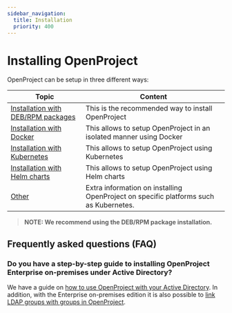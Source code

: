 ```yaml
---
sidebar_navigation:
  title: Installation
  priority: 400
---
```


# Installing OpenProject

OpenProject can be setup in three different ways:

| Topic                                            | Content                                                      |
| ------------------------------------------------ | ------------------------------------------------------------ |
| [Installation with DEB/RPM packages](./packaged) | This is the recommended way to install OpenProject           |
| [Installation with Docker](./docker)             | This allows to setup OpenProject in an isolated manner using Docker |
| [Installation with Kubernetes](./kubernetes)     | This allows to setup OpenProject using Kubernetes            |
| [Installation with Helm charts](./helm-chart)    | This allows to setup OpenProject using Helm charts           |
| [Other](misc/)                                   | Extra information on installing OpenProject on specific platforms such as Kubernetes. |

> **NOTE: We recommend using the DEB/RPM package installation.**

## Frequently asked questions (FAQ)

### Do you have a step-by-step guide to installing OpenProject Enterprise on-premises under Active Directory?

We have a guide on [how to use OpenProject with your Active Directory](../../system-admin-guide/authentication/ldap-authentication/).
In addition, with the Enterprise on-premises edition it is also possible to [link LDAP groups with groups in OpenProject](../../system-admin-guide/authentication/ldap-authentication/ldap-group-synchronization/).
